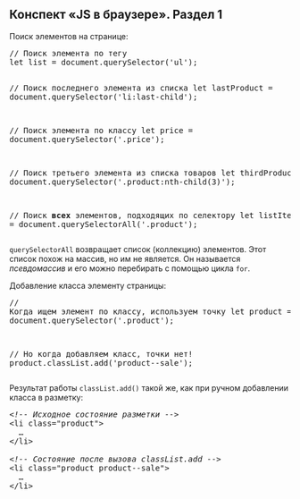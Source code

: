 <section class="course-theory__content"><h1 class="course-theory__content-heading course-theory__content-heading--synopsis">Конспект «JS в браузере». Раздел&nbsp;1</h1><div class="course-theory__content-text"><p>Поиск элементов на&nbsp;странице:</p><pre>// Поиск элемента по тегу
let list = document.querySelector('ul');

// Поиск последнего элемента из списка let lastProduct = document.querySelector('li:last-child');

// Поиск элемента по классу let price = document.querySelector('.price');

// Поиск третьего элемента из списка товаров let thirdProduct = document.querySelector('.product:nth-child(3)');

// Поиск <b>всех</b> элементов, подходящих по селектору let listItems = document.querySelectorAll('.product');
</pre><p><code>querySelectorAll</code> возвращает список (коллекцию) элементов. Этот список похож на&nbsp;массив, но&nbsp;им&nbsp;не&nbsp;является. Он&nbsp;называется <i>псевдомассив</i> и&nbsp;его можно перебирать с&nbsp;помощью цикла <code>for</code>.</p><p>Добавление класса элементу страницы:</p><pre>// Когда ищем элемент по классу, используем точку
let product = document.querySelector('.product');

// Но когда добавляем класс, точки нет!
product.classList.add('product--sale');
</pre>

Результат работы <code>classList.add()</code> такой&nbsp;же, как при ручном добавлении класса в&nbsp;разметку:

<pre><i>&lt;!-- Исходное состояние разметки --&gt;</i>
&lt;li class="product"&gt;
  …
&lt;/li&gt;

<i>&lt;!-- Состояние после вызова classList.add --&gt;</i>
&lt;li class="product product--sale"&gt;
  …
&lt;/li&gt;
</pre>